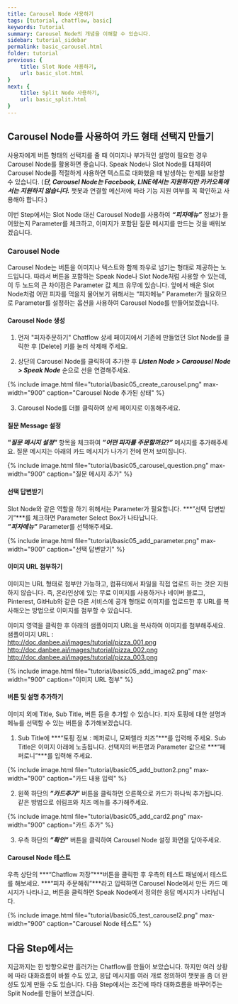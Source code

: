 ```yaml
---
title: Carousel Node 사용하기 
tags: [tutorial, chatflow, basic]
keywords: Tutorial
summary: Carousel Node의 개념을 이해할 수 있습니다.
sidebar: tutorial_sidebar
permalink: basic_carousel.html
folder: tutorial
previous: {
    title: Slot Node 사용하기, 
    url: basic_slot.html
}
next: {
    title: Split Node 사용하기,
    url: basic_split.html
}
---
```


## Carousel Node를 사용하여 카드 형태 선택지 만들기
사용자에게 버튼 형태의 선택지를 줄 때 이미지나 부가적인 설명이 필요한 경우 Carousel Node를 활용하면 좋습니다. Speak Node나 Slot Node를 대체하여 Carousel Node를 적절하게 사용하면 텍스트로 대화했을 때 발생하는 한계를 보완할 수 있습니다. (***단, Carousel Node는 Facebook, LINE에서는 지원하지만 카카오톡에서는 지원하지 않습니다.*** 챗봇과 연결할 메신저에 따라 기능 지원 여부를 꼭 확인하고 사용해야 합니다.) 
  
이번 Step에서는 Slot Node 대신 Carousel Node를 사용하여 ***“피자메뉴”*** 정보가 들어왔는지 Parameter를 체크하고, 이미지가 포함된 질문 메시지를 만드는 것을 배워보겠습니다.

### Carousel Node
Carousel Node는 버튼을 이미지나 텍스트와 함께 좌우로 넘기는 형태로 제공하는 노드입니다. 따라서 버튼을 포함하는 Speak Node나 Slot Node처럼 사용할 수 있는데, 이 두 노드의 큰 차이점은 Parameter 값 체크 유무에 있습니다. 앞에서 배운 Slot Node처럼 어떤 피자를 먹을지 물어보기 위해서는 “피자메뉴” Parameter가 필요하므로 Parameter를 설정하는 옵션을 사용하여 Carousel Node를 만들어보겠습니다.

#### Carousel Node 생성
1) 먼저 "피자주문하기" Chatflow 상세 페이지에서 기존에 만들었던 Slot Node를 클릭한 후 [Delete] 키를 눌러 삭제해 주세요.

2) 상단의 Carousel Node를 클릭하여 추가한 후 ***Listen Node > Caraousel Node > Speak Node*** 순으로 선을 연결해주세요.

{% include image.html file="tutorial/basic05_create_carousel.png" max-width="900" caption="Carousel Node 추가된 상태" %}

3) Carousel Node를 더블 클릭하여 상세 페이지로 이동해주세요.

#### 질문 Message 설정
***"질문 메시지 설정"*** 항목을 체크하여 ***”어떤 피자를 주문할까요?”*** 메시지를 추가해주세요. 질문 메시지는 아래의 카드 메시지가 나가기 전에 먼저 보여집니다.

{% include image.html file="tutorial/basic05_carousel_question.png" max-width="900" caption="질문 메시지 추가" %}

#### 선택 답변받기
Slot Node와 같은 역할을 하기 위해서는 Parameter가 필요합니다. ***”선택 답변받기”***를 체크하면 Parameter Select Box가 나타납니다.<br>
***”피자메뉴”*** Parameter를 선택해주세요. 

{% include image.html file="tutorial/basic05_add_parameter.png" max-width="900" caption="선택 답변받기" %}

#### 이미지 URL 첨부하기
이미지는 URL 형태로 첨부만 가능하고, 컴퓨터에서 파일을 직접 업로드 하는 것은 지원하지 않습니다. 즉, 온라인상에 있는 무료 이미지를 사용하거나 네이버 블로그, Pinterest, GitHub와 같은 다른 서비스에 공개 형태로 이미지를 업로드한 후 URL를 복사해오는 방법으로 이미지를 첨부할 수 있습니다.

이미지 영역을 클릭한 후 아래의 샘플이미지 URL을 복사하여 이미지를 첨부해주세요.<br> 
샘플이미지 URL :<br>
 http://doc.danbee.ai/images/tutorial/pizza_001.png<br>
 http://doc.danbee.ai/images/tutorial/pizza_002.png<br>
 http://doc.danbee.ai/images/tutorial/pizza_003.png<br>

{% include image.html file="tutorial/basic05_add_image2.png" max-width="900" caption="이미지 URL 첨부" %}

#### 버튼 및 설명 추가하기
이미지 외에 Title, Sub Title, 버튼 등을 추가할 수 있습니다. 피자 토핑에 대한 설명과 메뉴를 선택할 수 있는 버튼을 추가해보겠습니다.

1) Sub Title에 ***“토핑 정보 : 페퍼로니, 모짜렐라 치즈”***를 입력해 주세요. Sub Title은 이미지 아래에 노출됩니다. 선택지의 버튼명과 Parameter 값으로 ***“페퍼로니”***를 입력해 주세요.  

{% include image.html file="tutorial/basic05_add_button2.png" max-width="900" caption="카드 내용 입력" %}

2) 왼쪽 하단의 ***”카드추가”*** 버튼을 클릭하면 오른쪽으로 카드가 하나씩 추가됩니다. 같은 방법으로 쉬림프와 치즈 메뉴를 추가해주세요.

{% include image.html file="tutorial/basic05_add_card2.png" max-width="900" caption="카드 추가" %}

3) 우측 하단의 ***”확인”*** 버튼을 클릭하여 Carousel Node 설정 화면을 닫아주세요.

#### Carousel Node 테스트
우측 상단의 ***“Chatflow 저장”***버튼을 클릭한 후 우측의 테스트 패널에서 테스트를 해보세요. ***“피자 주문해줘”***라고 입력하면 Carousel Node에서 만든 카드 메시지가 나타나고, 버튼을 클릭하면 Speak Node에서 정의한 응답 메시지가 나타납니다.

{% include image.html file="tutorial/basic05_test_carousel2.png" max-width="900" caption="Carousel Node 테스트" %}


## 다음 Step에서는
지금까지는 한 방향으로만 흘러가는 Chatflow를 만들어 보았습니다. 하지만 여러 상황에 따라 대화흐름이 바뀔 수도 있고, 응답 메시지를 여러 개로 정의하여 챗봇을 좀 더 완성도 있게 만들 수도 있습니다. 다음 Step에서는 조건에 따라 대화흐름을 바꾸어주는 Split Node를 만들어 보겠습니다.
